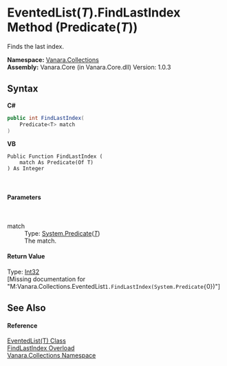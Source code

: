 # EventedList(*T*).FindLastIndex Method (Predicate(*T*))
 

Finds the last index.

**Namespace:**&nbsp;<a href="062563b8-e616-d697-89ef-6de2b291d4a0">Vanara.Collections</a><br />**Assembly:**&nbsp;Vanara.Core (in Vanara.Core.dll) Version: 1.0.3

## Syntax

**C#**<br />
``` C#
public int FindLastIndex(
	Predicate<T> match
)
```

**VB**<br />
``` VB
Public Function FindLastIndex ( 
	match As Predicate(Of T)
) As Integer
```

<br />

#### Parameters
&nbsp;<dl><dt>match</dt><dd>Type: <a href="http://msdn2.microsoft.com/en-us/library/bfcke1bz" target="_blank">System.Predicate</a>(<a href="76b2d53b-475e-39f2-60e1-b6b89876e9a2">*T*</a>)<br />The match.</dd></dl>

#### Return Value
Type: <a href="http://msdn2.microsoft.com/en-us/library/td2s409d" target="_blank">Int32</a><br />\[Missing <returns> documentation for "M:Vanara.Collections.EventedList`1.FindLastIndex(System.Predicate{`0})"\]

## See Also


#### Reference
<a href="76b2d53b-475e-39f2-60e1-b6b89876e9a2">EventedList(T) Class</a><br /><a href="ab1417ab-002d-39d9-8378-a004bb08dbfa">FindLastIndex Overload</a><br /><a href="062563b8-e616-d697-89ef-6de2b291d4a0">Vanara.Collections Namespace</a><br />